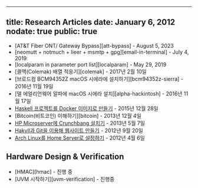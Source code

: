 ----
title: Research Articles
date: January 6, 2012
nodate: true
public: true
----

- [AT&T Fiber ONT/ Gateway Bypass][att-bypass] - August 5, 2023
- [neomutt + notmuch + lieer + msmtp + gpg][email-in-terminal] - July 4, 2019
- [localparam in parameter port list][localparam] - May 29, 2019
- [콜맥(Colemak) 배열 적응기][colemak] - 2017년 2월 10일
- [브로드컴 BCM94352Z macOS 시에라에 설치하기][bcm94352z-sierra] - 2016년 11월 19일
- [델 에얼리언웨어 알파에 macOS 시에라 설치][alpha-hackintosh] - 2016년 11월 17일
- [Haskell 프로젝트를 Docker 이미지로 만들기](/research/haskell-with-docker.html) - 2015년 12월 28일
- [Bitcoin(비트코인) 이해하기][bitcoin] - 2013년 12월 4일
- [HP Microserver에 Crunchbang 설치기](/research/crunchbang-on-microserver.html) - 2013년 5월 7일
- [Hakyll과 Git을 이용해 웹사이트 만들기](/research/write-website-with-hakyll-and-git.html) - 2012년 9월 20일
- [Arch Linux를 Home Server로 설정하기](/research/configuring-arch-linux-as-home-server.html) - 2012년 4월 6일

## Hardware Design & Verification

- [HMAC][hmac] - 진행 중
- [UVM 시작하기][uvm-verification] - 진행중